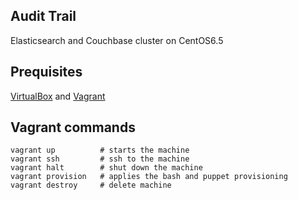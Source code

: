 ## Audit Trail
Elasticsearch and Couchbase cluster on CentOS6.5

## Prequisites
[VirtualBox](https://www.virtualbox.org/) and [Vagrant](http://www.vagrantup.com/)

## Vagrant commands
	vagrant up 			# starts the machine
	vagrant ssh 		# ssh to the machine
	vagrant halt 		# shut down the machine
	vagrant provision 	# applies the bash and puppet provisioning
	vagrant destroy 	# delete machine
